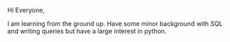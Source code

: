 Hi Everyone,

I am learning from the ground up. Have some minor background with SQL and writing queries but have a large interest in python.
